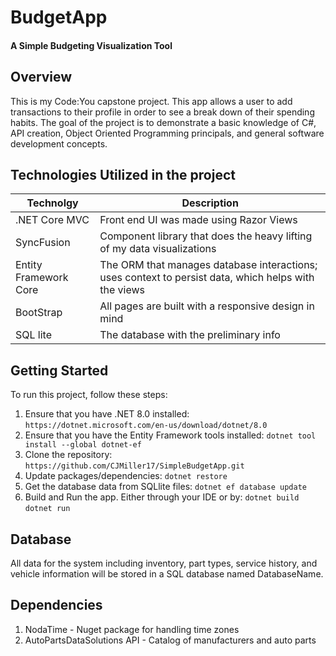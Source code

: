 # BudgetApp
#### A Simple Budgeting Visualization Tool

## Overview

This is my Code:You capstone project. This app allows a user to add transactions to their profile in order to see a break down of their spending habits. The goal of the project is to demonstrate a basic knowledge of C#, API creation, Object Oriented Programming principals, and general software development concepts.

## Technologies Utilized in the project

  | Technolgy        | Description                           |
  |----------------|---------------------------------------|
  | .NET Core MVC | Front end UI was made using Razor Views |
  | SyncFusion | Component library that does the heavy lifting of my data visualizations |
  | Entity Framework Core | The ORM that manages database interactions; uses context to persist data, which helps with the views |
  | BootStrap | All pages are built with a responsive design in mind |
  | SQL lite | The database with the preliminary info |

## Getting Started

To run this project, follow these steps:

1. Ensure that you have .NET 8.0 installed: `https://dotnet.microsoft.com/en-us/download/dotnet/8.0`
1. Ensure that you have the Entity Framework tools installed: `dotnet tool install --global dotnet-ef` 
1. Clone the repository: `https://github.com/CJMiller17/SimpleBudgetApp.git`
1. Update packages/dependencies: `dotnet restore`
1. Get the database data from SQLlite files: `dotnet ef database update`
1. Build and Run the app. Either through your IDE or by: `dotnet build` `dotnet run`


   
## Database

All data for the system including inventory, part types, service history, and vehicle information will be stored in a SQL database named DatabaseName.

## Dependencies

1. NodaTime - Nuget package for handling time zones
1. AutoPartsDataSolutions API - Catalog of manufacturers and auto parts
